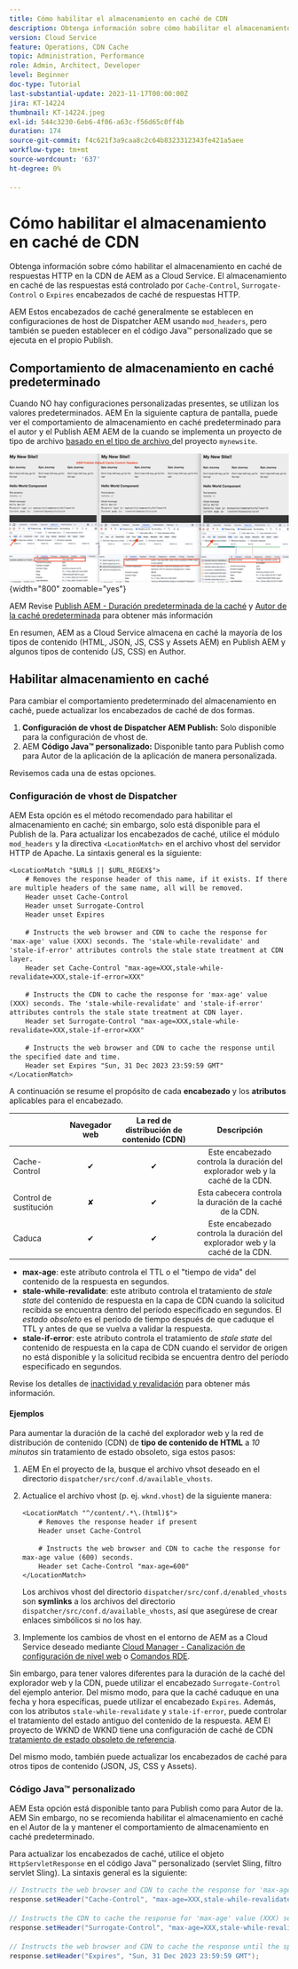 ```yaml
---
title: Cómo habilitar el almacenamiento en caché de CDN
description: Obtenga información sobre cómo habilitar el almacenamiento en caché de respuestas HTTP en la CDN de AEM as a Cloud Service.
version: Cloud Service
feature: Operations, CDN Cache
topic: Administration, Performance
role: Admin, Architect, Developer
level: Beginner
doc-type: Tutorial
last-substantial-update: 2023-11-17T00:00:00Z
jira: KT-14224
thumbnail: KT-14224.jpeg
exl-id: 544c3230-6eb6-4f06-a63c-f56d65c0ff4b
duration: 174
source-git-commit: f4c621f3a9caa8c2c64b8323312343fe421a5aee
workflow-type: tm+mt
source-wordcount: '637'
ht-degree: 0%

---
```


# Cómo habilitar el almacenamiento en caché de CDN

Obtenga información sobre cómo habilitar el almacenamiento en caché de respuestas HTTP en la CDN de AEM as a Cloud Service. El almacenamiento en caché de las respuestas está controlado por `Cache-Control`, `Surrogate-Control` o `Expires` encabezados de caché de respuestas HTTP.

AEM Estos encabezados de caché generalmente se establecen en configuraciones de host de Dispatcher AEM usando `mod_headers`, pero también se pueden establecer en el código Java™ personalizado que se ejecuta en el propio Publish.

## Comportamiento de almacenamiento en caché predeterminado

Cuando NO hay configuraciones personalizadas presentes, se utilizan los valores predeterminados. AEM En la siguiente captura de pantalla, puede ver el comportamiento de almacenamiento en caché predeterminado para el autor y el Publish AEM AEM de la cuando se implementa un proyecto de tipo de archivo [basado en el tipo de archivo ](https://github.com/adobe/aem-project-archetype) del proyecto `mynewsite`.

![Comportamiento de almacenamiento en caché predeterminado](../assets/how-to/aem-publish-default-cache-headers.png){width="800" zoomable="yes"}

AEM Revise [Publish AEM - Duración predeterminada de la caché](https://experienceleague.adobe.com/docs/experience-manager-learn/cloud-service/caching/publish.html#cdn-cache-life) y [Autor de la caché predeterminada](https://experienceleague.adobe.com/docs/experience-manager-learn/cloud-service/caching/author.html?#default-cache-life) para obtener más información

En resumen, AEM as a Cloud Service almacena en caché la mayoría de los tipos de contenido (HTML, JSON, JS, CSS y Assets AEM) en Publish AEM y algunos tipos de contenido (JS, CSS) en Author.

## Habilitar almacenamiento en caché

Para cambiar el comportamiento predeterminado del almacenamiento en caché, puede actualizar los encabezados de caché de dos formas.

1. **Configuración de vhost de Dispatcher AEM Publish:** Solo disponible para la configuración de vhost de.
1. AEM **Código Java™ personalizado:** Disponible tanto para Publish como para Autor de la aplicación de la aplicación de manera personalizada.

Revisemos cada una de estas opciones.

### Configuración de vhost de Dispatcher

AEM Esta opción es el método recomendado para habilitar el almacenamiento en caché; sin embargo, solo está disponible para el Publish de la. Para actualizar los encabezados de caché, utilice el módulo `mod_headers` y la directiva `<LocationMatch>` en el archivo vhost del servidor HTTP de Apache. La sintaxis general es la siguiente:

```
<LocationMatch "$URL$ || $URL_REGEX$">
    # Removes the response header of this name, if it exists. If there are multiple headers of the same name, all will be removed.
    Header unset Cache-Control
    Header unset Surrogate-Control
    Header unset Expires

    # Instructs the web browser and CDN to cache the response for 'max-age' value (XXX) seconds. The 'stale-while-revalidate' and 'stale-if-error' attributes controls the stale state treatment at CDN layer.
    Header set Cache-Control "max-age=XXX,stale-while-revalidate=XXX,stale-if-error=XXX"
    
    # Instructs the CDN to cache the response for 'max-age' value (XXX) seconds. The 'stale-while-revalidate' and 'stale-if-error' attributes controls the stale state treatment at CDN layer.
    Header set Surrogate-Control "max-age=XXX,stale-while-revalidate=XXX,stale-if-error=XXX"
    
    # Instructs the web browser and CDN to cache the response until the specified date and time.
    Header set Expires "Sun, 31 Dec 2023 23:59:59 GMT"
</LocationMatch>
```

A continuación se resume el propósito de cada **encabezado** y los **atributos** aplicables para el encabezado.

|                     | Navegador web | La red de distribución de contenido (CDN) | Descripción |
|---------------------|:-----------:|:---------:|:-----------:|
| Cache-Control | ✔ | ✔ | Este encabezado controla la duración del explorador web y la caché de la CDN. |
| Control de sustitución | ✘ | ✔ | Esta cabecera controla la duración de la caché de la CDN. |
| Caduca | ✔ | ✔ | Este encabezado controla la duración del explorador web y la caché de la CDN. |


- **max-age**: este atributo controla el TTL o el &quot;tiempo de vida&quot; del contenido de la respuesta en segundos.
- **stale-while-revalidate**: este atributo controla el tratamiento de _stale state_ del contenido de respuesta en la capa de CDN cuando la solicitud recibida se encuentra dentro del período especificado en segundos. El _estado obsoleto_ es el período de tiempo después de que caduque el TTL y antes de que se vuelva a validar la respuesta.
- **stale-if-error**: este atributo controla el tratamiento de _stale state_ del contenido de respuesta en la capa de CDN cuando el servidor de origen no está disponible y la solicitud recibida se encuentra dentro del período especificado en segundos.

Revise los detalles de [inactividad y revalidación](https://developer.fastly.com/learning/concepts/edge-state/cache/stale/) para obtener más información.

#### Ejemplos

Para aumentar la duración de la caché del explorador web y la red de distribución de contenido (CDN) de **tipo de contenido de HTML** a _10 minutos_ sin tratamiento de estado obsoleto, siga estos pasos:

1. AEM En el proyecto de la, busque el archivo vhsot deseado en el directorio `dispatcher/src/conf.d/available_vhosts`.
1. Actualice el archivo vhost (p. ej. `wknd.vhost`) de la siguiente manera:

   ```
   <LocationMatch "^/content/.*\.(html)$">
       # Removes the response header if present
       Header unset Cache-Control
   
       # Instructs the web browser and CDN to cache the response for max-age value (600) seconds.
       Header set Cache-Control "max-age=600"
   </LocationMatch>
   ```

   Los archivos vhost del directorio `dispatcher/src/conf.d/enabled_vhosts` son **symlinks** a los archivos del directorio `dispatcher/src/conf.d/available_vhosts`, así que asegúrese de crear enlaces simbólicos si no los hay.
1. Implemente los cambios de vhost en el entorno de AEM as a Cloud Service deseado mediante [Cloud Manager - Canalización de configuración de nivel web](https://experienceleague.adobe.com/docs/experience-manager-cloud-service/content/implementing/using-cloud-manager/cicd-pipelines/introduction-ci-cd-pipelines.html?#web-tier-config-pipelines) o [Comandos RDE](https://experienceleague.adobe.com/docs/experience-manager-learn/cloud-service/developing/rde/how-to-use.html?lang=en#deploy-apache-or-dispatcher-configuration).

Sin embargo, para tener valores diferentes para la duración de la caché del explorador web y la CDN, puede utilizar el encabezado `Surrogate-Control` del ejemplo anterior. Del mismo modo, para que la caché caduque en una fecha y hora específicas, puede utilizar el encabezado `Expires`. Además, con los atributos `stale-while-revalidate` y `stale-if-error`, puede controlar el tratamiento del estado antiguo del contenido de la respuesta. AEM El proyecto de WKND de WKND tiene una configuración de caché de CDN [tratamiento de estado obsoleto de referencia](https://github.com/adobe/aem-guides-wknd/blob/main/dispatcher/src/conf.d/available_vhosts/wknd.vhost#L150-L155).

Del mismo modo, también puede actualizar los encabezados de caché para otros tipos de contenido (JSON, JS, CSS y Assets).

### Código Java™ personalizado

AEM Esta opción está disponible tanto para Publish como para Autor de la. AEM Sin embargo, no se recomienda habilitar el almacenamiento en caché en el Autor de la y mantener el comportamiento de almacenamiento en caché predeterminado.

Para actualizar los encabezados de caché, utilice el objeto `HttpServletResponse` en el código Java™ personalizado (servlet Sling, filtro servlet Sling). La sintaxis general es la siguiente:

```java
// Instructs the web browser and CDN to cache the response for 'max-age' value (XXX) seconds. The 'stale-while-revalidate' and 'stale-if-error' attributes controls the stale state treatment at CDN layer.
response.setHeader("Cache-Control", "max-age=XXX,stale-while-revalidate=XXX,stale-if-error=XXX");

// Instructs the CDN to cache the response for 'max-age' value (XXX) seconds. The 'stale-while-revalidate' and 'stale-if-error' attributes controls the stale state treatment at CDN layer.
response.setHeader("Surrogate-Control", "max-age=XXX,stale-while-revalidate=XXX,stale-if-error=XXX");

// Instructs the web browser and CDN to cache the response until the specified date and time.
response.setHeader("Expires", "Sun, 31 Dec 2023 23:59:59 GMT");
```
